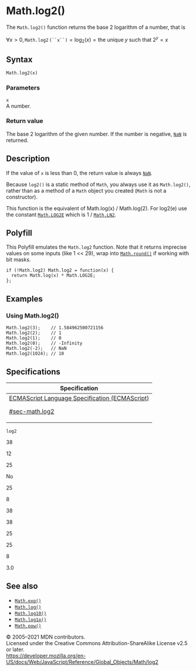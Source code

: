 # Math.log2()

The `Math.log2()` function returns the base 2 logarithm of a number, that is

∀*x* &gt; 0, `Math.log2` ` (``x``) ` = log<sub>2</sub>(_x_) = the unique *y* such that 2<sup>_y_</sup> = *x*

## Syntax

    Math.log2(x)

### Parameters

`x`  
A number.

### Return value

The base 2 logarithm of the given number. If the number is negative, [`NaN`](../nan) is returned.

## Description

If the value of `x` is less than 0, the return value is always [`NaN`](../nan).

Because `log2()` is a static method of `Math`, you always use it as `Math.log2()`, rather than as a method of a `Math` object you created (`Math` is not a constructor).

This function is the equivalent of Math.log(x) / Math.log(2). For log2(e) use the constant [`Math.LOG2E`](log2e) which is 1 / [`Math.LN2`](ln2).

## Polyfill

This Polyfill emulates the `Math.log2` function. Note that it returns imprecise values on some inputs (like 1 &lt;&lt; 29), wrap into [`Math.round()`](round) if working with bit masks.

    if (!Math.log2) Math.log2 = function(x) {
      return Math.log(x) * Math.LOG2E;
    };

## Examples

### Using Math.log2()

    Math.log2(3);    // 1.584962500721156
    Math.log2(2);    // 1
    Math.log2(1);    // 0
    Math.log2(0);    // -Infinity
    Math.log2(-2);   // NaN
    Math.log2(1024); // 10

## Specifications

<table><thead><tr class="header"><th>Specification</th></tr></thead><tbody><tr class="odd"><td><a href="https://tc39.es/ecma262/#sec-math.log2">ECMAScript Language Specification (ECMAScript) 
<br/>

<span class="small">#sec-math.log2</span></a></td></tr></tbody></table>

`log2`

38

12

25

No

25

8

38

38

25

25

8

3.0

## See also

-   [`Math.exp()`](exp)
-   [`Math.log()`](log)
-   [`Math.log10()`](log10)
-   [`Math.log1p()`](log1p)
-   [`Math.pow()`](pow)

© 2005–2021 MDN contributors.  
Licensed under the Creative Commons Attribution-ShareAlike License v2.5 or later.  
<a href="https://developer.mozilla.org/en-US/docs/Web/JavaScript/Reference/Global_Objects/Math/log2" class="_attribution-link">https://developer.mozilla.org/en-US/docs/Web/JavaScript/Reference/Global_Objects/Math/log2</a>
